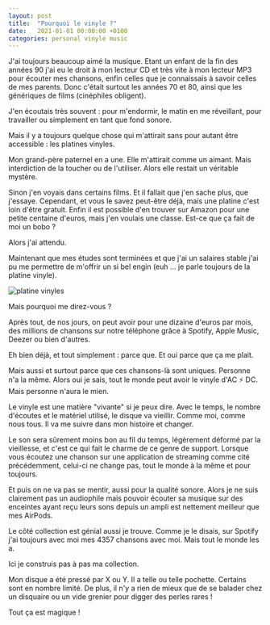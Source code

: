 ```yaml
---
layout: post
title:  "Pourquoi le vinyle ?"
date:   2021-01-01 00:00:00 +0100
categories: personal vinyle music
---
```


J'ai toujours beaucoup aimé la musique. Etant un enfant de la fin des années 90 j'ai eu le droit à mon lecteur CD et très vite à mon lecteur MP3 pour écouter mes chansons, enfin celles que je connaissais à savoir celles de mes parents. Donc c'était surtout les années 70 et 80, ainsi que les génériques de films (cinéphiles obligent).

J'en écoutais très souvent : pour m'endormir, le matin en me réveillant, pour travailler ou simplement en tant que fond sonore.

Mais il y a toujours quelque chose qui m'attirait sans pour autant être accessible : les platines vinyles.

Mon grand-père paternel en a une. Elle m'attirait comme un aimant. Mais interdiction de la toucher ou de l'utiliser. Alors elle restait un véritable mystère.

Sinon j'en voyais dans certains films. Et il fallait que j'en sache plus, que j'essaye. Cependant, et vous le savez peut-être déjà, mais une platine c'est loin d'être gratuit. Enfin il est possible d'en trouver sur Amazon pour une petite centaine d'euros, mais j'en voulais une classe. Est-ce que ça fait de moi un bobo ?

Alors j'ai attendu.

Maintenant que mes études sont terminées et que j'ai un salaires stable j'ai pu me permettre de m'offrir un si bel engin (euh ... je parle toujours de la platine vinyle).

![platine vinyles](https://kelvas09.github.io/assets/img/posts/vinyle-turntable/vinyles.png)

Mais pourquoi me direz-vous ?

Après tout, de nos jours, on peut avoir pour une dizaine d'euros par mois, des millions de chansons sur notre téléphone grâce à Spotify, Apple Music, Deezer ou bien d'autres.

Eh bien déjà, et tout simplement : parce que. Et oui parce que ça me plait.

Mais aussi et surtout parce que ces chansons-là sont uniques. Personne n'a la même. Alors oui je sais, tout le monde peut avoir le vinyle d'AC ⚡️ DC. Mais personne n'aura le mien. 

Le vinyle est une matière "vivante" si je peux dire. Avec le temps, le nombre d'écoutes et le matériel utilisé, le disque va vieillir. Comme moi, comme nous tous. Il va me suivre dans mon histoire et changer.

Le son sera sûrement moins bon au fil du temps, légèrement déformé par la vieillesse, et c'est ce qui fait le charme de ce genre de support. Lorsque vous écoutez une chanson sur une application de streaming comme cité précédemment, celui-ci ne change pas, tout le monde à la même et pour toujours.

Et puis on ne va pas se mentir, aussi pour la qualité sonore. Alors je ne suis clairement pas un audiophile mais pouvoir écouter sa musique sur des enceintes ayant reçu leurs sons depuis un ampli est nettement meilleur que mes AirPods.

Le côté collection est génial aussi je trouve. Comme je le disais, sur Spotify j'ai toujours avec moi mes 4357 chansons avec moi. Mais tout le monde les a. 

Ici je construis pas à pas ma collection. 

Mon disque a été pressé par X ou Y. Il a telle ou telle pochette. Certains sont en nombre limité. De plus, il n'y a rien de mieux que de se balader chez un disquaire ou un vide grenier pour digger des perles rares !

Tout ça est magique !